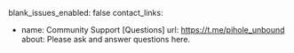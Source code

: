blank_issues_enabled: false
contact_links:
  - name: Community Support [Questions]
    url: https://t.me/pihole_unbound
    about: Please ask and answer questions here.